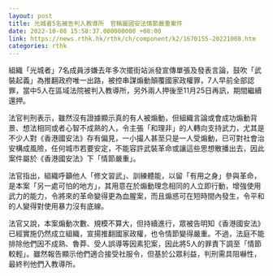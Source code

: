 ```yaml
---
layout: post
title: 光城者5名被告判入教導所　官稱屬國安法情節嚴重案件
date: 2022-10-08 15:58:37.000000000 +08:00
link: https://news.rthk.hk/rthk/ch/component/k2/1670155-20221008.htm
categories: rthk
---
```


組織「光城者」7名成員涉嫌去年多次擺街站派發宣傳單張及發表言論，鼓吹「武裝起義」為推翻政府唯一出路，被控串謀煽動顛覆國家政權罪，7人早前全部認罪，當中5人在區域法院被判入教導所，另外兩人押後至11月25日再訊，期間繼續還押。

法官判刑表示，雖然沒有證據顯示真的有人被煽動，但組織言論或會成功煽動背景、想法相同或者心智不成熟的人，令主張「和理非」的人轉向支持武力，尤其是不少人對《香港國安法》存有偏見，一小撮人甚至只是一人受煽動，已可對社會治安構成風險，任何城市若要安定，不能容許武裝革命或讓這些思想散播出去，因此案件屬於《香港國安法》下「情節嚴重」。

法官指出，組織呼籲他人「修文習武」、訓練體能，以留「有用之身」參與革命，是本案「另一處可怕的地方」，其用意在於煽動理念相同的人立即行動，增強使用武力的能力，令將來的革命變得更為血腥案，而且煽惑可在短時間內發生，令平和的人變得對使用暴力沒有底線。

法官又說，本案煽動次數、規模不算大，但持續進行，眾被告明知《香港國安法》已經實施仍然成立組織，宣揚推翻國家政權，也令情節變得嚴重。不過，法庭不能排除他們因不成熟、魯莽、受人誤導等因素犯案，因此將5人的罪責下調至「情節較輕」。雖然報告顯示他們適合接受社服令，但基於公眾利益，判刑需具阻嚇性，最終判他們入教導所。
